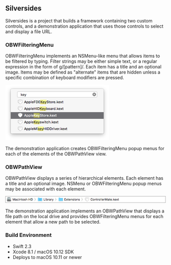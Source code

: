 ## Silversides

Silversides is a project that builds a framework containing two custom controls, and a demonstration application that uses those controls to select and display a file URL.

### OBWFilteringMenu

OBWFilteringMenu implements an NSMenu-like menu that allows items to be filtered by typing.  Filter strings may be either simple text, or a regular expression in the form of g/[pattern]/.  Each item has a title and an optional image.  Items may be defined as "alternate" items that are hidden unless a specific combination of keyboard modifiers are pressed.

![OBWFilteringMenu sample image](https://github.com/KenHeglund/Silversides/blob/master/README.assets/OBWFilteringMenu.png)

The demonstration application creates OBWFilteringMenu popup menus for each of the elements of the OBWPathView view.

### OBWPathView

OBWPathView displays a series of hierarchical elements.  Each element has a title and an optional image.  NSMenu or OBWFilteringMenu popup menus may be associated with each element.

![OBWPathView sample image](https://github.com/KenHeglund/Silversides/blob/master/README.assets/OBWPathView.png)

The demonstration application implements an OBWPathView that displays a file path on the local drive and provides OBWFilteringMenu menus for each element that allow a new path to be selected.

### Build Environment

* Swift 2.3
* Xcode 8.1 / macOS 10.12 SDK
* Deploys to macOS 10.11 or newer
